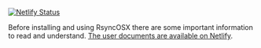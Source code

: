 [![Netlify Status](https://api.netlify.com/api/v1/badges/d375f6d7-dc9f-4913-ab43-bfd46d172eb2/deploy-status)](https://app.netlify.com/sites/rsyncosx/deploys)

Before installing and using RsyncOSX there are some important information to read and understand. [The user documents are available on Netlify](https://rsyncosx.netlify.app/).
